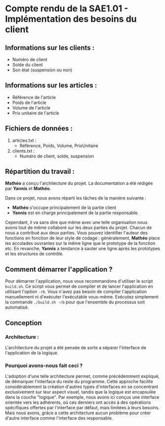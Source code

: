 # Compte rendu de la SAE1.01 - Implémentation des besoins du client

## Informations sur les clients :

- Numéro de client
- Solde du client
- Son état (suspension ou non)

## Informations sur les articles :

- Référence de l'article
- Poids de l'article
- Volume de l'article
- Prix unitaire de l'article

## Fichiers de données :

1. articles.txt :
   - Référence, Poids, Volume, PrixUnitaire
2. clients.txt :
   - Numéro de client, solde, suspension

## Répartition du travail :

**Mathéo** a conçu l'architecture du projet. La documentation a été rédigée par **Yannis** et **Mathéo**.

Dans ce projet, nous avons réparti les tâches de la manière suivante :

- **Mathéo** s'occupe principalement de la partie client
- **Yannis** est en charge principalement de la partie responsable.

Cependant, il va sans dire que même avec une telle organisation nous avons tout de même collaboré sur les deux parties du projet. Chacun de nous a contribué aux deux parties. Vous pouvez identifier l'auteur des fonctions en fonction de leur style de codage : généralement, **Mathéo** place les accolades ouvrantes sur la même ligne que le prototype de la fonction etc. En revanche, **Yannis** a tendance à sauter une ligne après les prototypes et les structures de contrôle.

## Comment démarrer l'application ?

Pour démarrer l'application, nous vous recommandons d'utiliser le script `build.sh`. Ce script vous permet de compiler et de lancer l'application en utilisant l'option `-rb`. Vous n'avez pas besoin de compiler l'application manuellement ni d'exécuter l'exécutable vous-même. Exécutez simplement la commande `./build.sh -rb` pour que l'ensemble du processus soit automatisé.

## Conception

### Architecture :

L'architecture du projet a été pensée de sorte a séparer l'interface de l'application de la logique.

### Pourquoi avons-nous fait ceci ?

L'adoption d'une telle architecture permet, comme précédemment expliqué, de démarquer l'interface du reste du programme. Cette approche facilite considérablement la création d'autres types d'interfaces en se concentrant exclusivement sur leur aspect visuel, tandis que la logique est encapsulée dans la couche "logique". Par exemple, nous avons ici conçus une interface orientée vers les adhérents, où ces derniers ont accès à des opérations spécifiques offertes par l'interface par défaut, mais limitées à leurs besoins.
Mais nous avons, grâce a cette architecture aucun problème pour créer d'autre interface comme l'interface des responsable.

